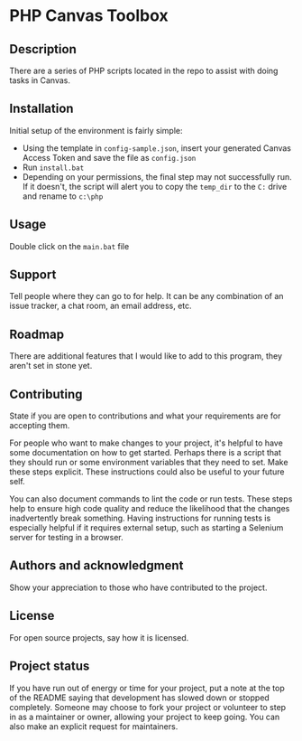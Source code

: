 # PHP Canvas Toolbox

## Description
There are a series of PHP scripts located in the repo to assist with doing tasks in Canvas. 

## Installation
Initial setup of the environment is fairly simple:
- Using the template in ```config-sample.json```, insert your generated Canvas Access Token and save the file as ```config.json```
- Run ```install.bat``` 
- Depending on your permissions, the final step may not successfully run. If it doesn't, the script will alert you to copy the ```temp_dir``` to the ```C:``` drive and rename to ```c:\php```

## Usage
Double click on the ```main.bat``` file
## Support
Tell people where they can go to for help. It can be any combination of an issue tracker, a chat room, an email address, etc.

## Roadmap
There are additional features that I would like to add to this program, they aren't set in stone yet.

## Contributing
State if you are open to contributions and what your requirements are for accepting them.

For people who want to make changes to your project, it's helpful to have some documentation on how to get started. Perhaps there is a script that they should run or some environment variables that they need to set. Make these steps explicit. These instructions could also be useful to your future self.

You can also document commands to lint the code or run tests. These steps help to ensure high code quality and reduce the likelihood that the changes inadvertently break something. Having instructions for running tests is especially helpful if it requires external setup, such as starting a Selenium server for testing in a browser.

## Authors and acknowledgment
Show your appreciation to those who have contributed to the project.

## License
For open source projects, say how it is licensed.

## Project status
If you have run out of energy or time for your project, put a note at the top of the README saying that development has slowed down or stopped completely. Someone may choose to fork your project or volunteer to step in as a maintainer or owner, allowing your project to keep going. You can also make an explicit request for maintainers.


